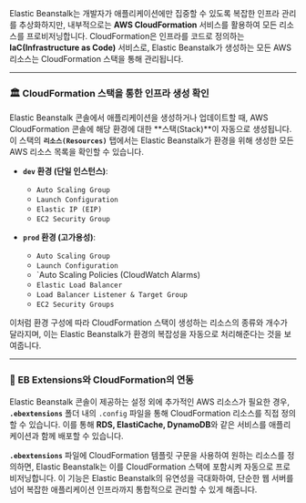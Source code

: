 Elastic Beanstalk는 개발자가 애플리케이션에만 집중할 수 있도록 복잡한 인프라 관리를 추상화하지만, 내부적으로는 **AWS CloudFormation** 서비스를 활용하여 모든 리소스를 프로비저닝합니다. CloudFormation은 인프라를 코드로 정의하는 **IaC(Infrastructure as Code)** 서비스로, Elastic Beanstalk가 생성하는 모든 AWS 리소스는 CloudFormation 스택을 통해 관리됩니다.

---

### 🏛️ CloudFormation 스택을 통한 인프라 생성 확인

Elastic Beanstalk 콘솔에서 애플리케이션을 생성하거나 업데이트할 때, AWS CloudFormation 콘솔에 해당 환경에 대한 **스택(Stack)**이 자동으로 생성됩니다. 이 스택의 **`리소스(Resources)`** 탭에서는 Elastic Beanstalk가 환경을 위해 생성한 모든 AWS 리소스 목록을 확인할 수 있습니다.

- **`dev` 환경 (단일 인스턴스)**:
    - `Auto Scaling Group`
    - `Launch Configuration`
    - `Elastic IP (EIP)`
    - `EC2 Security Group`

- **`prod` 환경 (고가용성)**:
    - `Auto Scaling Group`
    - `Launch Configuration`
    - `Auto Scaling Policies (CloudWatch Alarms)
    - `Elastic Load Balancer`
    - `Load Balancer Listener & Target Group`
    - `EC2 Security Groups`

이처럼 환경 구성에 따라 CloudFormation 스택이 생성하는 리소스의 종류와 개수가 달라지며, 이는 Elastic Beanstalk가 환경의 복잡성을 자동으로 처리해준다는 것을 보여줍니다.

---

### 📝 EB Extensions와 CloudFormation의 연동

Elastic Beanstalk 콘솔이 제공하는 설정 외에 추가적인 AWS 리소스가 필요한 경우, **`.ebextensions`** 폴더 내의 `.config` 파일을 통해 CloudFormation 리소스를 직접 정의할 수 있습니다. 이를 통해 **RDS, ElastiCache, DynamoDB**와 같은 서비스를 애플리케이션과 함께 배포할 수 있습니다.

**`.ebextensions`** 파일에 CloudFormation 템플릿 구문을 사용하여 원하는 리소스를 정의하면, Elastic Beanstalk는 이를 CloudFormation 스택에 포함시켜 자동으로 프로비저닝합니다. 이 기능은 Elastic Beanstalk의 유연성을 극대화하여, 단순한 웹 서버를 넘어 복잡한 애플리케이션 인프라까지 통합적으로 관리할 수 있게 해줍니다.